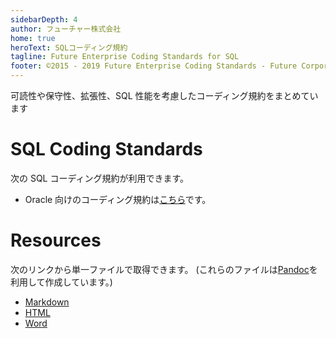 ```yaml
---
sidebarDepth: 4
author: フューチャー株式会社
home: true
heroText: SQLコーディング規約
tagline: Future Enterprise Coding Standards for SQL
footer: ©2015 - 2019 Future Enterprise Coding Standards - Future Corporation
---
```


可読性や保守性、拡張性、SQL 性能を考慮したコーディング規約をまとめています

# SQL Coding Standards

次の SQL コーディング規約が利用できます。

- Oracle 向けのコーディング規約は[こちら](./SQLコーディング規約（Oracle）.md)です。

# Resources

次のリンクから単一ファイルで取得できます。
(これらのファイルは[Pandoc]を利用して作成しています。)

- [Markdown](https://github.com/future-architect/coding-standards/blob/master/documents/forSQL/SQLコーディング規約（Oracle）.md)
- [HTML](https://github.com/future-architect/coding-standards/blob/gh-pages/resources/SQLコーディング規約（Oracle）.html)
- [Word](https://github.com/future-architect/coding-standards/raw/gh-pages/resources/SQLコーディング規約（Oracle）.docx)

[pandoc]: https://pandoc.org/
